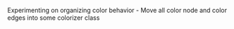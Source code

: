 Experimenting on organizing color behavior -
Move all color node and color edges into some colorizer class